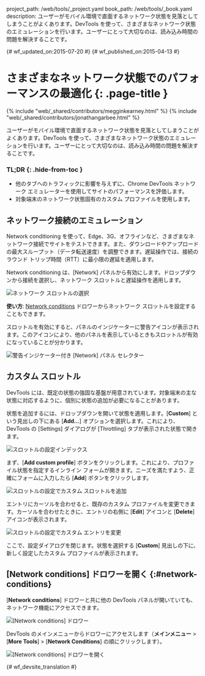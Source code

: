 project_path: /web/tools/_project.yaml
book_path: /web/tools/_book.yaml
description: ユーザーがモバイル環境で直面するネットワーク状態を見落としてしまうことがよくあります。DevTools を使って、さまざまなネットワーク状態のエミュレーションを行います。ユーザーにとって大切なのは、読み込み時間の問題を解決することです。

{# wf_updated_on:2015-07-20 #}
{# wf_published_on:2015-04-13 #}

#  さまざまなネットワーク状態でのパフォーマンスの最適化 {: .page-title }

{% include "web/_shared/contributors/megginkearney.html" %}
{% include "web/_shared/contributors/jonathangarbee.html" %}

ユーザーがモバイル環境で直面するネットワーク状態を見落としてしまうことがよくあります。DevTools を使って、さまざまなネットワーク状態のエミュレーションを行います。ユーザーにとって大切なのは、読み込み時間の問題を解決することです。


### TL;DR {: .hide-from-toc }
- 他のタブへのトラフィックに影響を与えずに、Chrome DevTools ネットワーク エミュレーターを使用してサイトのパフォーマンスを評価します。
- 対象端末のネットワーク状態固有のカスタム プロファイルを使用します。


##  ネットワーク接続のエミュレーション

Network conditioning を使って、Edge、3G、オフラインなど、さまざまなネットワーク接続でサイトをテストできます。また、ダウンロードやアップロードの最大スループット（データ転送速度）を調整できます。遅延操作では、接続のラウンド トリップ時間（RTT）に最小限の遅延を適用します。



Network conditioning は、[Network] パネルから有効にします。ドロップダウンから接続を選択し、ネットワーク スロットルと遅延操作を適用します。


![ネットワーク スロットルの選択](imgs/throttle-selection.png)

**使い方**: [Network conditions](#network-conditions) ドロワーからネットワーク スロットルを設定することもできます。


スロットルを有効にすると、パネルのインジケーターに警告アイコンが表示されます。このアイコンにより、他のパネルを表示しているときもスロットルが有効になっていることが分かります。


![警告インジケーター付き [Network] パネル セレクター](imgs/throttling-enabled.png)

##  カスタム スロットル

DevTools には、既定の状態の強固な基盤が用意されています。対象端末の主な状態に対応するように、個別に状態の追加が必要になることがあります。


状態を追加するには、ドロップダウンを開いて状態を適用します。[**Custom**] という見出しの下にある [**Add...**] オプションを選択します。これにより、DevTools の [Settings] ダイアログが [Throttling] タブが表示された状態で開きます。



![スロットルの設定インデックス](imgs/throttle-index.png)

まず、[**Add custom profile**] ボタンをクリックします。これにより、プロファイル状態を指定するインライン フォームが開きます。ニーズを満たすよう、正確にフォームに入力したら [**Add**] ボタンをクリックします。



![スロットルの設定でカスタム スロットルを追加](imgs/add-custom-throttle.png)

エントリにカーソルを合わせると、既存のカスタム プロファイルを変更できます。カーソルを合わせたときに、エントリの右側に [**Edit**] アイコンと [**Delete**] アイコンが表示されます。


![スロットルの設定でカスタム エントリを変更](imgs/hover-to-modify-custom-throttle.png)

ここで、設定ダイアログを閉じます。状態を選択する [**Custom**] 見出しの下に、新しく設定したカスタム プロファイルが表示されます。


##  [Network conditions] ドロワーを開く {:#network-conditions}

[**Network conditions**] ドロワーと共に他の DevTools パネルが開いていても、ネットワーク機能にアクセスできます。
 

![[Network conditions] ドロワー](imgs/network-drawer.png)

DevTools のメインメニューからドロワーにアクセスします（**メインメニュー** > [**More Tools**] > [**Network Conditions**] の順にクリックします）。


![[Network conditions] ドロワーを開く](imgs/open-network-drawer.png)


{# wf_devsite_translation #}
